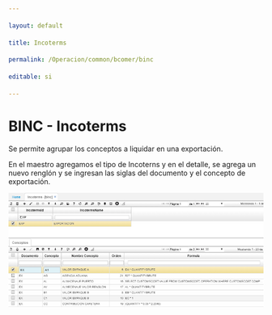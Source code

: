 ```yaml
---

layout: default

title: Incoterms

permalink: /Operacion/common/bcomer/binc

editable: si

---
```




# BINC - Incoterms



Se permite agrupar los conceptos a liquidar en una exportación.  





En el maestro agregamos el tipo de Incoterns y en el detalle, se agrega un nuevo renglón y se ingresan las siglas del documento y el concepto de exportación.  



![](binc.png)



